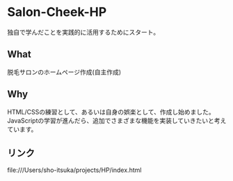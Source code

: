 # Salon-Cheek-HP
独自で学んだことを実践的に活用するためにスタート。

## What
脱毛サロンのホームページ作成(自主作成)

## Why
HTML/CSSの練習として、あるいは自身の娯楽として、作成し始めました。  
JavaScriptの学習が進んだら、追加でさまざまな機能を実装していきたいと考えています。

## リンク
file:///Users/sho-itsuka/projects/HP/index.html

